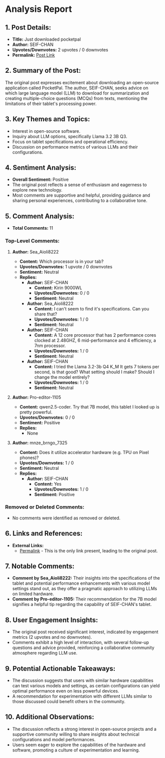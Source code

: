 # Analysis Report

## 1. Post Details:
- **Title:** Just downloaded pocketpal
- **Author:** SEIF-CHAN
- **Upvotes/Downvotes:** 2 upvotes / 0 downvotes
- **Permalink:** [Post Link](https://www.reddit.com/r/LocalLLaMA/comments/1hg62qg/just_downloaded_pocketpal/)

## 2. Summary of the Post:
The original post expresses excitement about downloading an open-source application called PocketPal. The author, SEIF-CHAN, seeks advice on which large language model (LLM) to download for summarization and creating multiple-choice questions (MCQs) from texts, mentioning the limitations of their tablet's processing power.

## 3. Key Themes and Topics:
- Interest in open-source software.
- Inquiry about LLM options, specifically Llama 3.2 3B Q3.
- Focus on tablet specifications and operational efficiency.
- Discussion on performance metrics of various LLMs and their configurations.

## 4. Sentiment Analysis:
- **Overall Sentiment:** Positive
- The original post reflects a sense of enthusiasm and eagerness to explore new technology. 
- Most comments are supportive and helpful, providing guidance and sharing personal experiences, contributing to a collaborative tone.

## 5. Comment Analysis:
- **Total Comments:** 11

### Top-Level Comments:

1. **Author:** Sea_Aioli8222
   - **Content:** Which processor is in your tab?
   - **Upvotes/Downvotes:** 1 upvote / 0 downvotes
   - **Sentiment:** Neutral
   - **Replies:**
     - **Author:** SEIF-CHAN
       - **Content:** Kirin 9000WL
       - **Upvotes/Downvotes:** 0 / 0
       - **Sentiment:** Neutral
     - **Author:** Sea_Aioli8222
       - **Content:** I can't seem to find it's specifications. Can you share that?
       - **Upvotes/Downvotes:** 1 / 0
       - **Sentiment:** Neutral
     - **Author:** SEIF-CHAN
       - **Content:** A 12 core processor that has 2 performance cores clocked at 2.48GHZ, 6 mid-performance and 4 efficiency, a 7nm processor.
       - **Upvotes/Downvotes:** 1 / 0
       - **Sentiment:** Neutral
     - **Author:** SEIF-CHAN
       - **Content:** I tried the Llama 3.2-3b Q4 K_M It gets 7 tokens per second, is that good? What setting should I make? Should I change the model entirely?
       - **Upvotes/Downvotes:** 1 / 0
       - **Sentiment:** Neutral

2. **Author:** Pro-editor-1105
   - **Content:** qwen2.5-coder. Try that 7B model, this tablet I looked up is pretty powerful.
   - **Upvotes/Downvotes:** 0 / 0
   - **Sentiment:** Positive
   - **Replies:** 
     - None

3. **Author:** mnze_brngo_7325
   - **Content:** Does it utilize accelerator hardware (e.g. TPU on Pixel phones)?
   - **Upvotes/Downvotes:** 1 / 0
   - **Sentiment:** Neutral
   - **Replies:**
     - **Author:** SEIF-CHAN
       - **Content:** Yes
       - **Upvotes/Downvotes:** 1 / 0
       - **Sentiment:** Positive

### Removed or Deleted Comments:
- No comments were identified as removed or deleted.

## 6. Links and References:
- **External Links:** 
  - [Permalink](https://www.reddit.com/r/LocalLLaMA/comments/1hg62qg/just_downloaded_pocketpal/) - This is the only link present, leading to the original post.

## 7. Notable Comments:
- **Comment by Sea_Aioli8222:** Their insights into the specifications of the tablet and potential performance enhancements with various model settings stand out, as they offer a pragmatic approach to utilizing LLMs on limited hardware.
- **Comment by Pro-editor-1105:** Their recommendation for the 7B model signifies a helpful tip regarding the capability of SEIF-CHAN's tablet.

## 8. User Engagement Insights:
- The original post received significant interest, indicated by engagement metrics (2 upvotes and no downvotes).
- Comments exhibit a high level of interaction, with several follow-up questions and advice provided, reinforcing a collaborative community atmosphere regarding LLM use.

## 9. Potential Actionable Takeaways:
- The discussion suggests that users with similar hardware capabilities can test various models and settings, as certain configurations can yield optimal performance even on less powerful devices.
- A recommendation for experimentation with different LLMs similar to those discussed could benefit others in the community.

## 10. Additional Observations:
- The discussion reflects a strong interest in open-source projects and a supportive community willing to share insights about technical configurations and model performances.
- Users seem eager to explore the capabilities of the hardware and software, promoting a culture of experimentation and learning.
